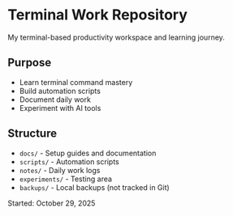 # Terminal Work Repository

My terminal-based productivity workspace and learning journey.

## Purpose
- Learn terminal command mastery
- Build automation scripts
- Document daily work
- Experiment with AI tools

## Structure
- `docs/` - Setup guides and documentation
- `scripts/` - Automation scripts
- `notes/` - Daily work logs
- `experiments/` - Testing area
- `backups/` - Local backups (not tracked in Git)

Started: October 29, 2025

